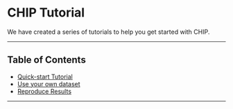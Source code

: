 # CHIP Tutorial 

We have created a series of tutorials to help you get started with CHIP. 

---
## Table of Contents
 - [Quick-start Tutorial](./quick-start.md)
 - [Use your own dataset](./use_your_own_dataset.md)
 - [Reproduce Results](./reproduce_paper_results.md)

--- 



